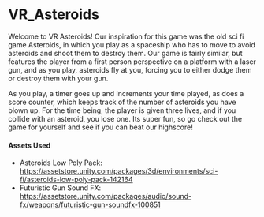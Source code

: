 # VR_Asteroids
 
Welcome to VR Asteroids! Our inspiration for this game was the old sci fi game Asteroids, in which you play as a spaceship who has to move to avoid asteroids and shoot them to destroy them. Our game is fairly similar, but features the player from a first person perspective on a platform with a laser gun, and as you play, asteroids fly at you, forcing you to either dodge them or destroy them with your gun.

As you play, a timer goes up and increments your time played, as does a score counter, which keeps track of the number of asteroids you have blown up. For the time being, the player is given three lives, and if you collide with an asteroid, you lose one. Its super fun, so go check out the game for yourself and see if you can beat our highscore!

#### Assets Used
- Asteroids Low Poly Pack: https://assetstore.unity.com/packages/3d/environments/sci-fi/asteroids-low-poly-pack-142164
- Futuristic Gun Sound FX: https://assetstore.unity.com/packages/audio/sound-fx/weapons/futuristic-gun-soundfx-100851